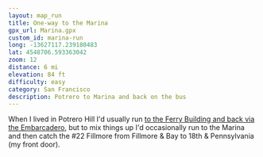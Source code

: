 ```yaml
---
layout: map_run
title: One-way to the Marina
gpx_url: Marina.gpx
custom_id: marina-run
long: -13627117.239180483
lat: 4548706.593363042
zoom: 12
distance: 6 mi
elevation: 84 ft
difficulty: easy
category: San Francisco
description: Potrero to Marina and back on the bus
---
```

When I lived in Potrero Hill I'd usually run [to the Ferry Building and back via the Embarcadero](/runs/ferry-bldg/), but to mix things up I'd occasionally run to the Marina and then catch the #22 Fillmore from Fillmore & Bay to 18th & Pennsylvania (my front door).